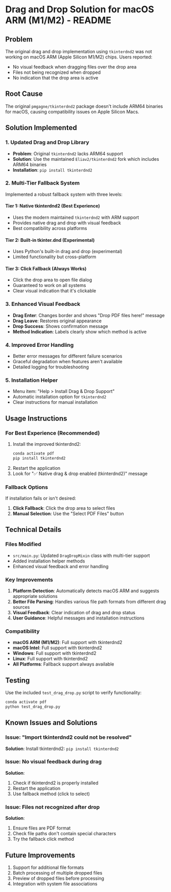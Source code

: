 # Drag and Drop Solution for macOS ARM (M1/M2) - README

## Problem
The original drag and drop implementation using `tkinterdnd2` was not working on macOS ARM (Apple Silicon M1/M2) chips. Users reported:
- No visual feedback when dragging files over the drop area
- Files not being recognized when dropped
- No indication that the drop area is active

## Root Cause
The original `pmgagne/tkinterdnd2` package doesn't include ARM64 binaries for macOS, causing compatibility issues on Apple Silicon Macs.

## Solution Implemented

### 1. Updated Drag and Drop Library
- **Problem**: Original `tkinterdnd2` lacks ARM64 support
- **Solution**: Use the maintained `Eliav2/tkinterdnd2` fork which includes ARM64 binaries
- **Installation**: `pip install tkinterdnd2`

### 2. Multi-Tier Fallback System
Implemented a robust fallback system with three levels:

#### Tier 1: Native tkinterdnd2 (Best Experience)
- Uses the modern maintained `tkinterdnd2` with ARM support
- Provides native drag and drop with visual feedback
- Best compatibility across platforms

#### Tier 2: Built-in tkinter.dnd (Experimental)
- Uses Python's built-in drag and drop (experimental)
- Limited functionality but cross-platform

#### Tier 3: Click Fallback (Always Works)
- Click the drop area to open file dialog
- Guaranteed to work on all systems
- Clear visual indication that it's clickable

### 3. Enhanced Visual Feedback
- **Drag Enter**: Changes border and shows "Drop PDF files here!" message
- **Drag Leave**: Restores original appearance
- **Drop Success**: Shows confirmation message
- **Method Indication**: Labels clearly show which method is active

### 4. Improved Error Handling
- Better error messages for different failure scenarios
- Graceful degradation when features aren't available
- Detailed logging for troubleshooting

### 5. Installation Helper
- Menu item: "Help > Install Drag & Drop Support"
- Automatic installation option for `tkinterdnd2`
- Clear instructions for manual installation

## Usage Instructions

### For Best Experience (Recommended)
1. Install the improved tkinterdnd2:
   ```bash
   conda activate pdf
   pip install tkinterdnd2
   ```
2. Restart the application
3. Look for "✅ Native drag & drop enabled (tkinterdnd2)" message

### Fallback Options
If installation fails or isn't desired:
1. **Click Fallback**: Click the drop area to select files
2. **Manual Selection**: Use the "Select PDF Files" button

## Technical Details

### Files Modified
- `src/main.py`: Updated `DragDropMixin` class with multi-tier support
- Added installation helper methods
- Enhanced visual feedback and error handling

### Key Improvements
1. **Platform Detection**: Automatically detects macOS ARM and suggests appropriate solutions
2. **Better File Parsing**: Handles various file path formats from different drag sources
3. **Visual Feedback**: Clear indication of drag and drop status
4. **User Guidance**: Helpful messages and installation instructions

### Compatibility
- **macOS ARM (M1/M2)**: Full support with tkinterdnd2
- **macOS Intel**: Full support with tkinterdnd2  
- **Windows**: Full support with tkinterdnd2
- **Linux**: Full support with tkinterdnd2
- **All Platforms**: Fallback support always available

## Testing
Use the included `test_drag_drop.py` script to verify functionality:
```bash
conda activate pdf
python test_drag_drop.py
```

## Known Issues and Solutions

### Issue: "Import tkinterdnd2 could not be resolved"
**Solution**: Install tkinterdnd2: `pip install tkinterdnd2`

### Issue: No visual feedback during drag
**Solution**: 
1. Check if tkinterdnd2 is properly installed
2. Restart the application
3. Use fallback method (click to select)

### Issue: Files not recognized after drop
**Solution**:
1. Ensure files are PDF format
2. Check file paths don't contain special characters
3. Try the fallback click method

## Future Improvements
1. Support for additional file formats
2. Batch processing of multiple dropped files
3. Preview of dropped files before processing
4. Integration with system file associations

